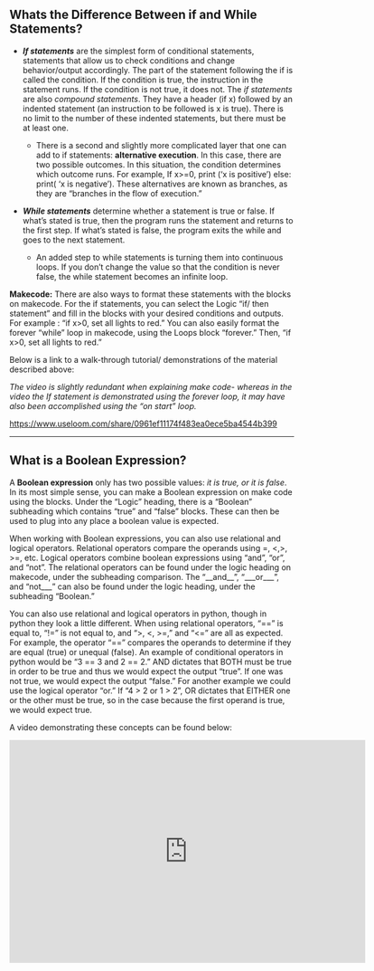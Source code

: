 
## Whats the Difference Between if and While Statements?

- ***If statements*** are the simplest form of conditional statements, statements that allow us to check conditions and change behavior/output accordingly. The part of the statement following the if is called the condition. If the condition is true, the instruction in the statement runs. If the condition is not true, it does not. The *if statements* are also *compound statements*. They have a header (if x) followed by an indented statement (an instruction to be followed is x is true). There is no limit to the number of these indented statements, but there must be at least one.
	* There is a second and slightly more complicated layer that one can add to if statements: **alternative execution**. In this case, there are two possible outcomes. In this situation, the condition determines which outcome runs. For example, If x>=0, print (‘x is positive’) else: print( ‘x is negative’). These alternatives are known as branches, as they are “branches in the flow of execution.”

- ***While statements*** determine whether a statement is true or false. If what’s stated is true, then the program runs the statement and returns to the first step. If what’s stated is false, the program exits the while and goes to the next statement.
	* An added step to while statements is turning them into continuous loops. If you don’t change the value so that the condition is never false, the while statement becomes an infinite loop.

**Makecode:** There are also ways to format these statements with the blocks on makecode. For the if statements, you can select the Logic “if/ then statement” and fill in the blocks with your desired conditions and outputs. For example : “if x>0, set all lights to red.” You can also easily format the forever “while” loop in makecode, using the Loops block “forever.” Then, “if x>0, set all lights to red.”

Below is a link to a walk-through tutorial/ demonstrations of the material described above:

*The video is slightly redundant when explaining make code- whereas in the video the If statement is demonstrated using the forever loop, it may have also been accomplished using the “on start” loop.*


https://www.useloom.com/share/0961ef11174f483ea0ece5ba4544b399

------


##  What is a Boolean Expression?

A **Boolean expression** only has two possible values: *it is true, or it is false*. In its most simple sense, you can make a Boolean expression on make code using the blocks. Under the “Logic” heading, there is a “Boolean” subheading which contains “true” and “false” blocks. These can then be used to plug into any place a boolean value is expected.

When working with Boolean expressions, you can also use relational and logical operators. Relational operators compare the operands using =, <,>, >=, etc. Logical operators combine boolean expressions using “and”, “or”, and “not”. The relational operators can be found under the logic heading on makecode, under the subheading comparison. The “\_\_and\_\_”, “\_\_\_or\_\_\_”, and “not___” can also be found under the logic heading, under the subheading “Boolean.”

You can also use relational and logical operators in python, though in python they look a little different. When using relational operators, “==” is equal to, “!=” is not equal to, and “>, <, >=,” and “<=” are all as expected. For example, the operator “==” compares the operands to determine if they are equal (true) or unequal (false). An example of conditional operators in python would be “3 == 3 and 2 == 2.” AND dictates that BOTH must be true in order to be true and thus we would expect the output “true”. If one was not true, we would expect the output “false.” For another example we could use the logical operator “or.” If “4 > 2 or 1 > 2”, OR dictates that EITHER one or the other must be true, so in the case because the first operand is true, we would expect true.

A video demonstrating these concepts can be found below:

<iframe width="630" height="394" 
src="https://www.useloom.com/embed/2493e4b0afb04a07a55cc2e3d1f03bde" frameborder="0" webkitallowfullscreen mozallowfullscreen allowfullscreen></iframe>
